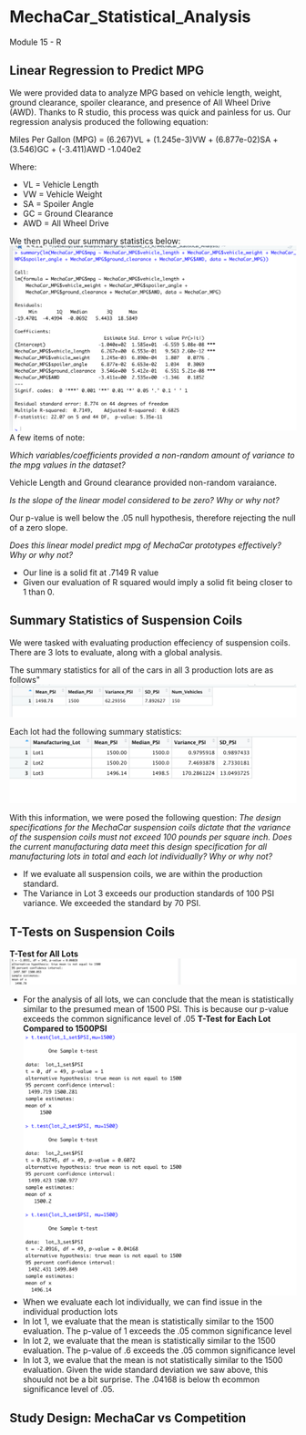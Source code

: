 # MechaCar_Statistical_Analysis
Module 15 - R
## Linear Regression to Predict MPG
We were provided data to analyze MPG based on vehicle length, weight, ground clearance, spoiler clearance, and presence of All Wheel Drive (AWD). Thanks to R studio, this process was quick and painless for us. Our regression analysis produced the following equation:

Miles Per Gallon (MPG) = (6.267)VL + (1.245e-3)VW + (6.877e-02)SA + (3.546)GC + (-3.411)AWD -1.040e2

Where:
- VL = Vehicle Length
- VW = Vehicle Weight
- SA = Spoiler Angle
- GC = Ground Clearance
- AWD = All Wheel Drive

We then pulled our summary statistics below:
![Deliverable1](https://github.com/jraguDataGuy/MechaCar_Statistical_Analysis/blob/main/Deliverable%201%20-%20Summary.png)
A few items of note:

_Which variables/coefficients provided a non-random amount of variance to the mpg values in the dataset?_

Vehicle Length and Ground clearance provided non-random varaiance. 

_Is the slope of the linear model considered to be zero? Why or why not?_

Our p-value is well below the .05 null hypothesis, therefore rejecting the null of a zero slope. 

_Does this linear model predict mpg of MechaCar prototypes effectively? Why or why not?_
- Our line is a solid fit at .7149 R value
- Given our evaluation of R squared would imply a solid fit being closer to 1 than 0. 
## Summary Statistics of Suspension Coils
We were tasked with evaluating production effeciency of suspension coils. There are 3 lots to evaluate, along with a global analysis. 

The summary statistics for all of the cars in all 3 production lots are as follows"
![Deliverable 2a](https://github.com/jraguDataGuy/MechaCar_Statistical_Analysis/blob/main/Deliverable%202%20-%20Summary.png)

Each lot had the following summary statistics:
![Deliverable 2b](https://github.com/jraguDataGuy/MechaCar_Statistical_Analysis/blob/main/Deliverable%202%20-%20Lot%20Summary.png)

With this information, we were posed the following question: _The design specifications for the MechaCar suspension coils dictate that the variance of the suspension coils must not exceed 100 pounds per square inch. Does the current manufacturing data meet this design specification for all manufacturing lots in total and each lot individually? Why or why not?_
- If we evaluate all suspension coils, we are within the production standard.
- The Variance in Lot 3 exceeds our production standards of 100 PSI variance. We exceeded the standard by 70 PSI. 

## T-Tests on Suspension Coils
**T-Test for All Lots**
![Deliverable 3](https://github.com/jraguDataGuy/MechaCar_Statistical_Analysis/blob/main/Deliverable%203%20-%20T-Test.png)
- For the analysis of all lots, we can conclude that the mean is statistically similar to the presumed mean of 1500 PSI. This is because our p-value exceeds the common significance level of .05
**T-Test for Each Lot Compared to 1500PSI**
![Deliverable 3](https://github.com/jraguDataGuy/MechaCar_Statistical_Analysis/blob/main/Deliverable%203%20-%20T-Test%20by%20Lot.png)
- When we evaluate each lot individually, we can find issue in the individual production lots
- In lot 1, we evaluate that the mean is statistically similar to the 1500 evaluation. The p-value of 1 exceeds the .05 common significance level
- In lot 2, we evaluate that the mean is statistically similar to the 1500 evaluation. The p-value of .6 exceeds the .05 common significance level
- In lot 3, we evalue that the mean is not statistically similar to the 1500 evaluation. Given the wide standard deviation we saw above, this shouuld not be a bit surprise. The .04168 is below th ecommon significance level of .05. 

## Study Design: MechaCar vs Competition
